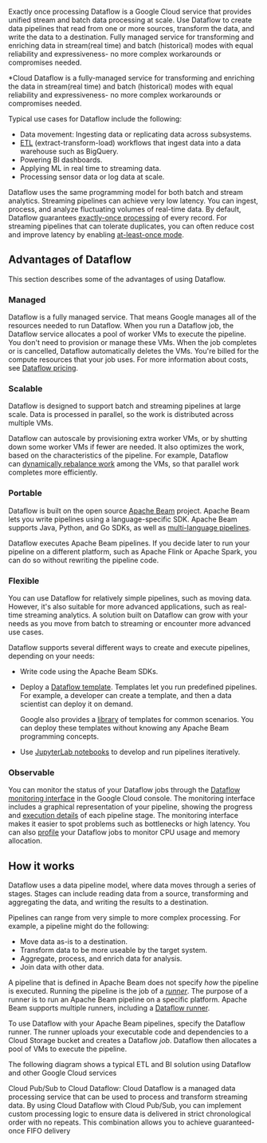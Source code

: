 Exactly once processing
Dataflow is a Google Cloud service that provides unified stream and batch data processing at scale. Use Dataflow to create data pipelines that read from one or more sources, transform the data, and write the data to a destination. Fully managed service for transforming and enriching data in stream(real time) and batch (historical) modes with equal reliability and expressiveness- no more complex workarounds or compromises needed.

*Cloud Dataflow is a fully-managed service for transforming and enriching the data in stream(real time) and batch (historical) modes with equal reliability and expressiveness- no more complex workarounds or compromises needed.

Typical use cases for Dataflow include the following:

- Data movement: Ingesting data or replicating data across subsystems.
- [ETL](https://cloud.google.com/learn/what-is-etl) (extract-transform-load) workflows that ingest data into a data warehouse such as BigQuery.
- Powering BI dashboards.
- Applying ML in real time to streaming data.
- Processing sensor data or log data at scale.

Dataflow uses the same programming model for both batch and stream analytics. Streaming pipelines can achieve very low latency. You can ingest, process, and analyze fluctuating volumes of real-time data. By default, Dataflow guarantees [exactly-once processing](https://cloud.google.com/dataflow/docs/concepts/exactly-once) of every record. For streaming pipelines that can tolerate duplicates, you can often reduce cost and improve latency by enabling [at-least-once mode](https://cloud.google.com/dataflow/docs/guides/streaming-modes).

## Advantages of Dataflow

This section describes some of the advantages of using Dataflow.

### Managed

Dataflow is a fully managed service. That means Google manages all of the resources needed to run Dataflow. When you run a Dataflow job, the Dataflow service allocates a pool of worker VMs to execute the pipeline. You don't need to provision or manage these VMs. When the job completes or is cancelled, Dataflow automatically deletes the VMs. You're billed for the compute resources that your job uses. For more information about costs, see [Dataflow pricing](https://cloud.google.com/dataflow/pricing).

### Scalable

Dataflow is designed to support batch and streaming pipelines at large scale. Data is processed in parallel, so the work is distributed across multiple VMs.

Dataflow can autoscale by provisioning extra worker VMs, or by shutting down some worker VMs if fewer are needed. It also optimizes the work, based on the characteristics of the pipeline. For example, Dataflow can [dynamically rebalance work](https://cloud.google.com/dataflow/docs/dynamic-work-rebalancing) among the VMs, so that parallel work completes more efficiently.

### Portable

Dataflow is built on the open source [Apache Beam](https://beam.apache.org/) project. Apache Beam lets you write pipelines using a language-specific SDK. Apache Beam supports Java, Python, and Go SDKs, as well as [multi-language pipelines](https://beam.apache.org/documentation/programming-guide/#multi-language-pipelines).

Dataflow executes Apache Beam pipelines. If you decide later to run your pipeline on a different platform, such as Apache Flink or Apache Spark, you can do so without rewriting the pipeline code.

### Flexible

You can use Dataflow for relatively simple pipelines, such as moving data. However, it's also suitable for more advanced applications, such as real-time streaming analytics. A solution built on Dataflow can grow with your needs as you move from batch to streaming or encounter more advanced use cases.

Dataflow supports several different ways to create and execute pipelines, depending on your needs:

- Write code using the Apache Beam SDKs.
    
- Deploy a [Dataflow template](https://cloud.google.com/dataflow/docs/concepts/dataflow-templates). Templates let you run predefined pipelines. For example, a developer can create a template, and then a data scientist can deploy it on demand.
    
    Google also provides a [library](https://cloud.google.com/dataflow/docs/guides/templates/provided-templates) of templates for common scenarios. You can deploy these templates without knowing any Apache Beam programming concepts.
    
- Use [JupyterLab notebooks](https://cloud.google.com/dataflow/docs/guides/interactive-pipeline-development) to develop and run pipelines iteratively.
    

### Observable

You can monitor the status of your Dataflow jobs through the [Dataflow monitoring interface](https://cloud.google.com/dataflow/docs/guides/monitoring-overview) in the Google Cloud console. The monitoring interface includes a graphical representation of your pipeline, showing the progress and [execution details](https://cloud.google.com/dataflow/docs/concepts/execution-details) of each pipeline stage. The monitoring interface makes it easier to spot problems such as bottlenecks or high latency. You can also [profile](https://cloud.google.com/dataflow/docs/guides/profiling-a-pipeline) your Dataflow jobs to monitor CPU usage and memory allocation.

## How it works

Dataflow uses a data pipeline model, where data moves through a series of stages. Stages can include reading data from a source, transforming and aggregating the data, and writing the results to a destination.

Pipelines can range from very simple to more complex processing. For example, a pipeline might do the following:

- Move data as-is to a destination.
- Transform data to be more useable by the target system.
- Aggregate, process, and enrich data for analysis.
- Join data with other data.

A pipeline that is defined in Apache Beam does not specify _how_ the pipeline is executed. Running the pipeline is the job of a [_runner_](https://beam.apache.org/documentation/basics/#runner). The purpose of a runner is to run an Apache Beam pipeline on a specific platform. Apache Beam supports multiple runners, including a [Dataflow runner](https://beam.apache.org/documentation/runners/dataflow/).

To use Dataflow with your Apache Beam pipelines, specify the Dataflow runner. The runner uploads your executable code and dependencies to a Cloud Storage bucket and creates a Dataflow _job_. Dataflow then allocates a pool of VMs to execute the pipeline.

The following diagram shows a typical ETL and BI solution using Dataflow and other Google Cloud services


Cloud Pub/Sub to Cloud Dataflow: Cloud Dataflow is a managed data processing service that can be used to process and transform streaming data. By using Cloud Dataflow with Cloud Pub/Sub, you can implement custom processing logic to ensure data is delivered in strict chronological order with no repeats. This combination allows you to achieve guaranteed-once FIFO delivery